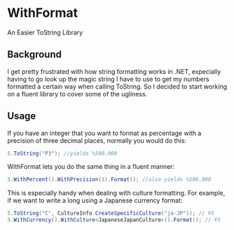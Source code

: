 WithFormat
==========
An Easier ToString Library

## Background
I get pretty frustrated with how string formatting works in .NET, expecially having to go look up the magic string I have to use to get my numbers formatted a certain way when calling ToString. So I decided to start working on a fluent library to cover some of the ugliness.

## Usage
If you have an integer that you want to format as percentage with a precision of three decimal places, normally you would do this:
```csharp
5.ToString("P3"); //yields %500.000
```

WithFormat lets you do the same thing in a fluent manner:
```csharp
5.WithPercent().WithPrecision(3).Format(); //also yields %500.000
```
    
This is especially handy when dealing with culture formatting. For example, if we want to write a long using a Japanese currency format:
```csharp
5.ToString("C", CultureInfo.CreateSpecificCulture("ja-JP")); // ¥5
5.WithCurrency().WithCulture<JapaneseJapanCulture>().Format(); // ¥5
```